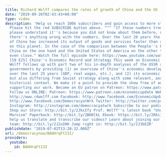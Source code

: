 ```yaml
---
title: Richard Wolff compares the rates of growth of China and the US
date: "2019-09-26T02:43:43+08:00"
type: video
description: 'Help us reach 100k subscribers and gain access to more studio time!
  Please hit the red SUBSCRIBE button above. ^^^ "If these numbers trouble you then
  please understand it''s because you did not know about them before, not because
  there''s anything wrong with the numbers. Over the last 20 years the People''s Republic
  of China has increased its output of goods and services faster than any other country
  on this planet. In the case of the comparison between the People''s Republic of
  China on the one hand and the United States of America on the other they''re not
  even close." Watch the full episode here: https://www.youtube.com/watch?v=Cw8SvK0E5dI&t=901s
  [S9 E25] China''s Economic Record and Strategy This week on Economic Update, Professor
  Wolff follows up with part two of his in-depth analyses of the USSR and anti-capitalist
  governments by providing (1) an overview of China''s economic development mostly
  over the last 25 years (GDP, real wages, etc.), and (2) its economic strategy: learning
  but also differing from Soviet strategy along with some relevant, and interesting,
  historical context. We make it a point to provide the show free of ads. Please consider
  supporting our work. Become an EU patron on Patreon: https://www.patreon.com/economicupdate
  Follow us ONLINE: Patreon: https://www.patreon.com/economicupdate Websites: http://www.democracyatwork.info/economicupdate
  http://www.rdwolff.com Facebook: http://www.facebook.com/EconomicUpdate http://www.facebook.com/RichardDWolff
  http://www.facebook.com/DemocracyatWrk Twitter: http://twitter.com/profwolff http://twitter.com/democracyatwrk
  Instagram: http://instagram.com/democracyatwrk Subscribe to our podcast: http://economicupdate.libsyn.com
  Shop our Store: http://bit.ly/2JkxIfy Prof. Wolff''s latest book "Understanding
  Marxism" Paperback: http://bit.ly/2BH0lkL Ebook: https://bit.ly/2K6iI8v Want to
  help us translate and transcribe our videos? Learn about joining our translation
  team: http://bit.ly/2J2uIHH Jump right in: http://bit.ly/2J3bEZR'
publishdate: "2019-07-02T13:20:32.000Z"
url: /democracynow/BAOHrqFtI3I/
providers:
  youtube:
    id: BAOHrqFtI3I
---
```

